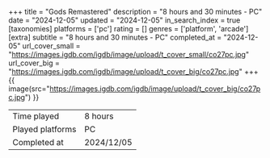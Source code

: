 +++
title = "Gods Remastered"
description = "8 hours and 30 minutes - PC"
date = "2024-12-05"
updated = "2024-12-05"
in_search_index = true
[taxonomies]
platforms = ['pc']
rating = []
genres = ['platform', 'arcade']
[extra]
subtitle = "8 hours and 30 minutes - PC"
completed_at = "2024-12-05"
url_cover_small = "https://images.igdb.com/igdb/image/upload/t_cover_small/co27pc.jpg"
url_cover_big = "https://images.igdb.com/igdb/image/upload/t_cover_big/co27pc.jpg"
+++
{{ image(src="https://images.igdb.com/igdb/image/upload/t_cover_big/co27pc.jpg") }}

|              |            |
| ------------ | ---------- |
| Time played  | 8 hours |
| Played platforms    | PC |
| Completed at | 2024/12/05 |


